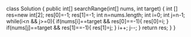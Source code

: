 class Solution {
    public int[] searchRange(int[] nums, int target) {
        int [] res=new int[2];
        res[0]=-1;
        res[1]=-1;
        int n=nums.length;
        int i=0;
        int j=n-1;
        while(i<n && j>=0){
            if(nums[i]==target && res[0]==-1){
                res[0]=i;
            }
            if(nums[j]==target && res[1]==-1){
                res[1]=j;
            }
            i++;
            j--;
        }
        return res;
    }
}